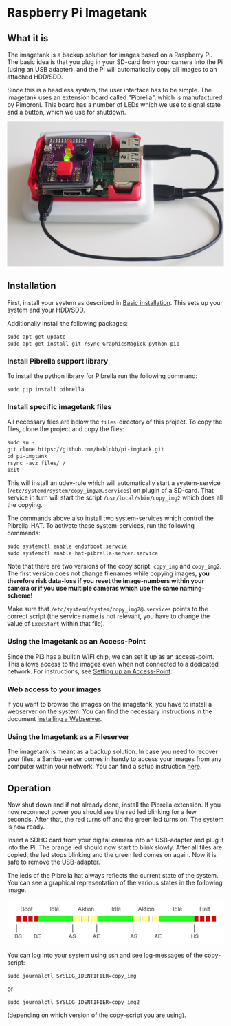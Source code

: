 Raspberry Pi Imagetank
======================

What it is
----------

The imagetank is a backup solution for images based on a Raspberry Pi.
The basic idea is that you plug in your SD-card from your camera into the
Pi (using an USB adapter), and the Pi will automatically copy all
images to an attached HDD/SDD.

Since this is a headless system, the user interface has to be simple. The
imagetank uses an extension board called "Pibrella", which is
manufactured by Pimoroni. This board has a number of LEDs which we
use to signal state and a button, which we use for shutdown.

![Pi with Pibrella](images/pibrella.jpg "Pi with Pibrella")


Installation
------------

First, install your system as described in
[Basic installation](./doc/basic_install.md "Basic installation"). This
sets up your system and your HDD/SDD.

Additionally install the following packages:

    sudo apt-get update
    sudo apt-get install git rsync GraphicsMagick python-pip


### Install Pibrella support library ###

To install the python library for Pibrella run the following command:

    sudo pip install pibrella


### Install specific imagetank files ###

All necessary files are below the `files`-directory of this project.
To copy the files, clone the project and copy the files:

    sudo su -
    git clone https://github.com/bablokb/pi-imgtank.git
    cd pi-imgtank
    rsync -avz files/ /
    exit

This will install an udev-rule which will automatically start a
system-service (`/etc/systemd/system/copy_img2@.services`)
on plugin of a SD-card. That service in turn will start the
script `/usr/local/sbin/copy_img2` which does all the copying.

The commands above also install two system-services which control the
Pibrella-HAT. To activate these system-services,
run the following commands:

    sudo systemctl enable endofboot.servcie
    sudo systemctl enable hat-pibrella-server.service

Note that there are two versions of the copy script: `copy_img` and `copy_img2`.
The first version does not change filenames while copying images,
**you therefore risk data-loss if you reset the image-numbers within
your camera or if you use multiple cameras which use the same
naming-scheme!**

Make sure that `/etc/systemd/system/copy_img2@.services`
points to the correct script (the service name is not relevant,
you have to change the value of `ExecStart` within that file).


### Using the Imagetank as an Access-Point ###

Since the Pi3 has a builtin WIFI chip, we can set it up as an access-point.
This allows access to the images even when not connected to a
dedicated network. For instructions, see
[Setting up an Access-Point](./doc/hostapd_install.md 
"Setting up an Access-Point").

### Web access to your images ###

If you want to browse the images on the imagetank, you have to install
a webserver on the system. You can find the necessary instructions
in the document [Installing a Webserver](./doc/web_install.md 
"Installing a Webserver").


### Using the Imagetank as a Fileserver ###

The imagetank is meant as a backup solution. In case you need to recover
your files, a Samba-server comes in handy to access your images from
any computer within your network. You can find a setup instruction
[here](./doc/samba_install.md "Installing Samba").

Operation
---------

Now shut down and if not already done, install the Pibrella extension. If
you now reconnect power you should see the red led blinking for a few
seconds. After that, the red turns off and the green led turns on. The
system is now ready.

Insert a SDHC card from your digital camera into an USB-adapter and plug
it into the Pi. The orange led should now start to blink slowly. After all
files are copied, the led stops blinking and the green led comes on again.
Now it is safe to remove the USB-adapter.

The leds of the Pibrella hat always reflects the current state of the
system. You can see a  graphical representation of the various states in
the following image.

![System states with transitions](images/states.png "System states with transitions")

You can log into your system using ssh and see log-messages of the copy-script:

    sudo journalctl SYSLOG_IDENTIFIER=copy_img

or

    sudo journalctl SYSLOG_IDENTIFIER=copy_img2

(depending on which version of the copy-script you are using).


